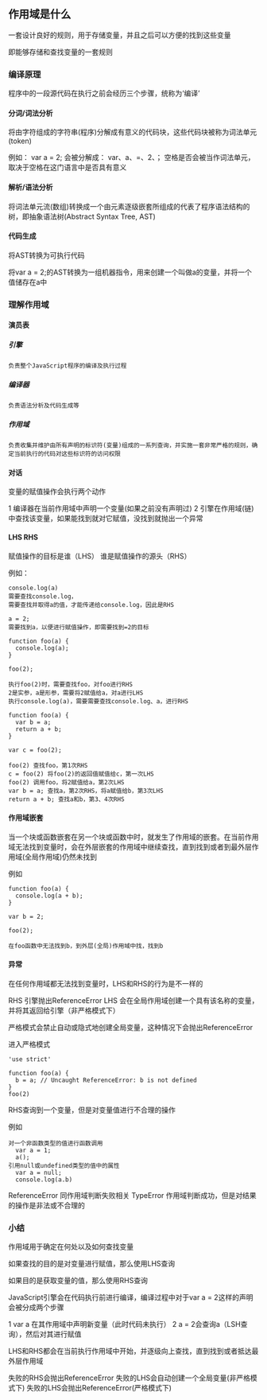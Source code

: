## 作用域是什么

  一套设计良好的规则，用于存储变量，并且之后可以方便的找到这些变量
  
  即能够存储和查找变量的一套规则

### 编译原理

  程序中的一段源代码在执行之前会经历三个步骤，统称为‘编译’

#### 分词/词法分析

  将由字符组成的字符串(程序)分解成有意义的代码块，这些代码块被称为词法单元(token)

  例如： var a = 2;
  会被分解成： var、a、=、2、；
  空格是否会被当作词法单元，取决于空格在这门语言中是否具有意义

#### 解析/语法分析

  将词法单元流(数组)转换成一个由元素逐级嵌套所组成的代表了程序语法结构的树，即抽象语法树(Abstract Syntax Tree, AST)

#### 代码生成

  将AST转换为可执行代码

  将var a = 2;的AST转换为一组机器指令，用来创建一个叫做a的变量，并将一个值储存在a中

### 理解作用域

#### 演员表

  ##### 引擎
    负责整个JavaScript程序的编译及执行过程

  ##### 编译器
    负责语法分析及代码生成等

  ##### 作用域
    负责收集并维护由所有声明的标识符(变量)组成的一系列查询，并实施一套非常严格的规则，确定当前执行的代码对这些标识符的访问权限

#### 对话
  变量的赋值操作会执行两个动作
  
  1 编译器在当前作用域中声明一个变量(如果之前没有声明过)
  2 引擎在作用域(链)中查找该变量，如果能找到就对它赋值，没找到就抛出一个异常

#### LHS RHS
  赋值操作的目标是谁（LHS）
  谁是赋值操作的源头（RHS）

  例如：

    console.log(a)
    需要查找console.log，
    需要查找并取得a的值，才能传递给console.log，因此是RHS

    a = 2;
    需要找到a，以便进行赋值操作，即需要找到=2的目标

    function foo(a) {
      console.log(a);
    }

    foo(2);

    执行foo(2)时，需要查找foo，对foo进行RHS
    2是实参，a是形参，需要将2赋值给a，对a进行LHS
    执行console.log(a)，需要需要查找console.log、a，进行RHS

    function foo(a) {
      var b = a;
      return a + b;
    }

    var c = foo(2);

    foo(2) 查找foo，第1次RHS
    c = foo(2) 将foo(2)的返回值赋值给c，第一次LHS
    foo(2) 调用foo，将2赋值给a，第2次LHS
    var b = a; 查找a，第2次RHS，将a赋值给b，第3次LHS
    return a + b; 查找a和b，第3、4次RHS

#### 作用域嵌套
  当一个块或函数嵌套在另一个块或函数中时，就发生了作用域的嵌套。在当前作用域无法找到变量时，会在外层嵌套的作用域中继续查找，直到找到或者到最外层作用域(全局作用域)仍然未找到

  例如
  
    function foo(a) {
      console.log(a + b);
    }

    var b = 2;

    foo(2);

    在foo函数中无法找到b，到外层(全局)作用域中找，找到b

#### 异常
  在任何作用域都无法找到变量时，LHS和RHS的行为是不一样的

  RHS 引擎抛出ReferenceError
  LHS 会在全局作用域创建一个具有该名称的变量，并将其返回给引擎（非严格模式下）
  
  严格模式会禁止自动或隐式地创建全局变量，这种情况下会抛出ReferenceError

  进入严格模式
    
    'use strict'

    function foo(a) {
      b = a; // Uncaught ReferenceError: b is not defined
    }
    foo(2)

  RHS查询到一个变量，但是对变量值进行不合理的操作
  
  例如

    对一个非函数类型的值进行函数调用
      var a = 1;
      a();
    引用null或undefined类型的值中的属性
      var a = null;
      console.log(a.b)

  ReferenceError  同作用域判断失败相关
  TypeError       作用域判断成功，但是对结果的操作是非法或不合理的

### 小结

  作用域用于确定在何处以及如何查找变量

  如果查找的目的是对变量进行赋值，那么使用LHS查询

  如果目的是获取变量的值，那么使用RHS查询

  JavaScript引擎会在代码执行前进行编译，编译过程中对于var a = 2这样的声明会被分成两个步骤

  1 var a 在其作用域中声明新变量（此时代码未执行）
  2 a = 2会查询a（LSH查询），然后对其进行赋值

  LHS和RHS都会在当前执行作用域中开始，并逐级向上查找，直到找到或者抵达最外层作用域

  失败的RHS会抛出ReferenceError
  失败的LHS会自动创建一个全局变量(非严格模式下)
  失败的LHS会抛出ReferenceError(严格模式下)




